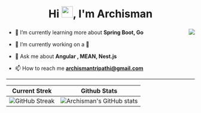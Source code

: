<!--
**archismantripathi/archismantripathi** is a ✨ _special_ ✨ repository because its `README.md` (this file) appears on your GitHub profile.

Here are some ideas to get you started:

- 🔭 I’m currently working on ...
- 🌱 I’m currently learning ...
- 👯 I’m looking to collaborate on ...
- 🤔 I’m looking for help with ...
- 💬 Ask me about ...
- 📫 How to reach me: ...
- 😄 Pronouns: ...
- ⚡ Fun fact: ...
-->

<h1 align="center">Hi <img src = "https://raw.githubusercontent.com/rahulbanerjee26/githubProfileReadmeGenerator/main/gifs/wave.gif" width = 30px height='30px'>, I'm Archisman</h1>
<h3 align="center"></h3> 

<img align="right" src="https://github-readme-stats.vercel.app/api/top-langs/?username=archismantripathi&layout=compact"/>

- 🌱 I’m currently learning more about **Spring Boot, Go** &nbsp; <img width="15" src="https://i.gifer.com/origin/b3/b34dc1592ae8556da933835c0d532738_w200.webp">

- 🔭 I’m currently working on a 🤖 &nbsp; <img width="15" src="https://i.gifer.com/origin/b3/b34dc1592ae8556da933835c0d532738_w200.webp">

- 💬 Ask me about **Angular , MEAN, Nest.js** &nbsp; <img width="15" src="https://i.gifer.com/origin/b3/b34dc1592ae8556da933835c0d532738_w200.webp">

- 📫 How to reach me **archismantripathi@gmail.com** &nbsp; <img width="15" src="https://i.gifer.com/origin/b3/b34dc1592ae8556da933835c0d532738_w200.webp">


<hr>






  | Current Strek | Github Stats  |
| --- | --- |
| ![GitHub Streak](https://github-readme-streak-stats.herokuapp.com?user=archismantripathi&) | ![Archisman's GitHub stats](https://github-readme-stats.vercel.app/api?username=archismantripathi&show_icons=true) |


<!-- Theme color -->
<!-- dark, radical, merko, gruvbox, tokyonight, onedark, cobalt, synthwave, highcontrast, dracula -->


